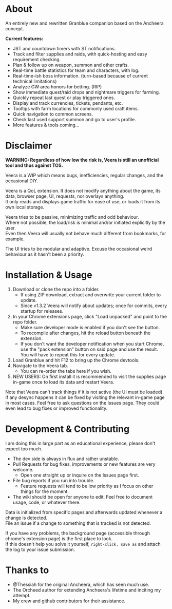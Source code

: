 # About

An entirely new and rewritten Granblue companion based on the Ancheera concept.

**Current features:**

- JST and countdown timers with ST notifications.
- Track and filter supplies and raids, with quick-hosting and easy requirement checking.
- Plan & follow up on weapon, summon and other crafts.
- Real-time battle statistics for team and characters, with log.
- Real-time-ish boss information. (turn-based because of current technical limitations)
- ~~Analyze GW area honors for betting. (RIP)~~
- Show immediate quest/raid drops and nightmare triggers for farming.
- Quickly repeat last quest or play triggered ones.
- Display and track currencies, tickets, pendants, etc.
- Tooltips with farm locations for commonly used craft items.
- Quick navigation to common screens.
- Check last used support summon and go to user's profile.
- More features & tools coming...

# Disclaimer

__WARNING: Regardless of how low the risk is, Veera is still an unofficial tool and thus against TOS.__

Veera is a WIP which means bugs, inefficiencies, regular changes, and the occasional DIY.

Veera is a QoL extension. It does not modify anything about the game, its data, browser page, UI, requests, nor overlays anything.  
It only reads and displays game traffic for ease of use, or loads it from its own local storage.

Veera tries to be passive, minimizing traffic and odd behaviour.  
Where not possible, the load/risk is minimal and/or initiated explicitly by the user.  
Even then Veera will usually not behave much different from bookmarks, for example.

The UI tries to be modular and adaptive. Excuse the occasional weird behaviour as it hasn't been a priority.

# Installation & Usage

1. Download or clone the repo into a folder.
   * If using ZIP download, extract and overwrite your current folder to update.
   * Since v1.3.2 Veera will notify about updates; once for commits, every startup for releases.
2. In your Chrome extensions page, click "Load unpacked" and point to the repo folder.
   * Make sure developer mode is enabled if you don't see the button.
   * To recompile after changes, hit the reload button beneath the extension.
   * If you don't want the developer notification when you start Chrome, use the "pack extension" button on said page and use the result. You will have to repeat this for every update.
1. Load Granblue and hit F12 to bring up the Chrome devtools.
2. Navigate to the Veera tab.
   * You can re-order the tabs here if you wish.
3. NEW USERS: On first install it is recommended to visit the supplies page in-game once to load its data and restart Veera.

Note that Veera can't track things if it is not active (the UI must be loaded).
If any desync happens it can be fixed by visiting the relevant in-game page in most cases.
Feel free to ask questions on the Issues page. They could even lead to bug fixes or improved functionality.

# Development & Contributing

I am doing this in large part as an educational experience, please don't expect too much.

* The dev side is always in flux and rather unstable.
* Pull Requests for bug fixes, improvements or new features are very welcome.
  * Open one straight up or inquire on the Issues page first.
* File bug reports if you run into trouble.
  * Feature requests will tend to be low priority as I focus on other things for the moment.
* The wiki should be open for anyone to edit. Feel free to document usage, code, or whatever there.
  
Data is initialized from specific pages and afterwards updated whenever a change is detected.  
File an issue if a change to something that is tracked is not detected.

If you have any problems, the background page (accessible through chrome's extension page) is the first place to look.  
If this doesn't help you solve it yourself, `right-click, save as` and attach the log to your issue submission.

# Thanks to

- @Thessiah for the original Ancheera, which has seen much use.
- The Orcheed author for extending Ancheera's lifetime and inciting my attempt.
- My crew and github contributors for their assistance.

